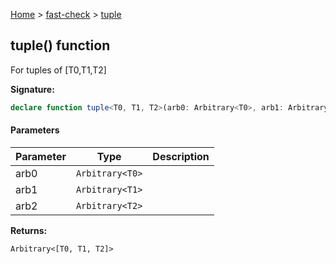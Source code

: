 [Home](/) &gt; [fast-check](../fast-check.md) &gt; [tuple](tuple_3.md)

## tuple() function

For tuples of \[T0,T1,T2\]

<b>Signature:</b>

```typescript
declare function tuple<T0, T1, T2>(arb0: Arbitrary<T0>, arb1: Arbitrary<T1>, arb2: Arbitrary<T2>): Arbitrary<[T0, T1, T2]>;
```

#### Parameters

|  Parameter | Type | Description |
|  --- | --- | --- |
|  arb0 | <code>Arbitrary&lt;T0&gt;</code> |  |
|  arb1 | <code>Arbitrary&lt;T1&gt;</code> |  |
|  arb2 | <code>Arbitrary&lt;T2&gt;</code> |  |

<b>Returns:</b>

`Arbitrary<[T0, T1, T2]>`

